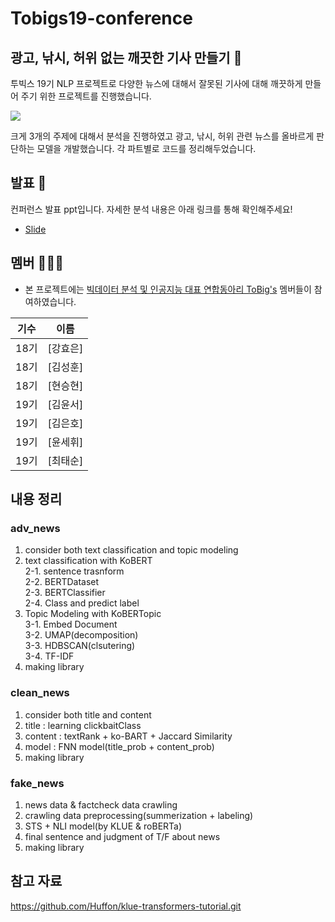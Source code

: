 # Tobigs19-conference
## 광고, 낚시, 허위 없는 깨끗한 기사 만들기 📰

투빅스 19기 NLP 프로젝트로 다양한 뉴스에 대해서 잘못된 기사에 대해 깨끗하게 만들어 주기 위한 프로젝트를 진행했습니다.

![](https://github.com/choitaesoon/Tobigs19-conference/assets/113870266/bbe65eb5-9e0c-4163-95b1-fbe8574e7d4d)

크게 3개의 주제에 대해서 분석을 진행하였고 광고, 낚시, 허위 관련 뉴스를 올바르게 판단하는 모델을 개발했습니다.
각 파트별로 코드를 정리해두었습니다.

## 발표 🙋

컨퍼런스 발표 ppt입니다. 자세한 분석 내용은 아래 링크를 통해 확인해주세요!  
- [Slide](https://docs.google.com/viewer?url=https://github.com/choitaesoon/Tobigs19-conference/blob/main/%EA%B9%A8%EB%81%97%ED%95%9C%EA%B8%B0%EC%82%AC%EB%A7%8C%EB%93%A4%EA%B8%B0_%EC%9E%90%EC%97%B0%EC%9D%B8%EC%9D%B4%EB%8B%A4.pdf?raw=T)


## 멤버 🧑‍🤝‍🧑

- 본 프로젝트에는 [빅데이터 분석 및 인공지능 대표 연합동아리 ToBig's](http://www.datamarket.kr/xe/) 멤버들이 참여하였습니다.

|기수|이름|
|:-----:|:-----:|
|18기|[강효은]|
|18기|[김성훈]|
|18기|[현승현]|
|19기|[김윤서]|
|19기|[김은호]|
|19기|[윤세휘]|
|19기|[최태순]|

## 내용 정리

### adv_news
1. consider both text classification and topic modeling
2. text classification with KoBERT  
   2-1. sentence trasnform  
   2-2. BERTDataset  
   2-3. BERTClassifier  
   2-4. Class and predict label  
3. Topic Modeling with KoBERTopic  
   3-1. Embed Document  
   3-2. UMAP(decomposition)  
   3-3. HDBSCAN(clsutering)  
   3-4. TF-IDF   
4. making library  

### clean_news
1. consider both title and content
2. title : learning clickbaitClass
3. content : textRank + ko-BART + Jaccard Similarity
4. model : FNN model(title_prob + content_prob)
5. making library

### fake_news
1. news data & factcheck data crawling
2. crawling data preprocessing(summerization + labeling)
3. STS + NLI model(by KLUE & roBERTa)
4. final sentence and judgment of T/F about news
5. making library

## 참고 자료
[](https://github.com/Huffon/klue-transformers-tutorial.git)https://github.com/Huffon/klue-transformers-tutorial.git


